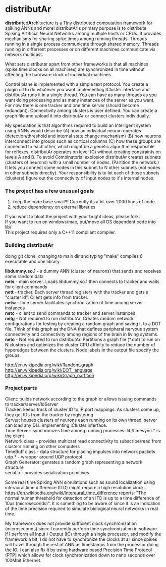 # distributAr

**distribut**ed**Ar**chitecture is a Tiny distributed computation framework for spiking ANNs and more!
distributAr's primary purpose is to distribute Spiking Artificial Neural Networks among multiple hosts or CPUs.  It provides mechanisms for sharing spike times among running threads. Threads running in a single process communicate through shared memory. Threads running in differrent processes or on different machines communicate via network multicast. 

What sets distributar apart from other frameworks is that all machines (spike time clocks on all machines) are synchronized in time without affecting the hardware clock of individual machines.

Control plane is implemented with a simple text protocol.  You create a plugin dll to do whatever you want implementing ICluster interface and distributAr runs it in a single thread.  You can have as many threads as you want doing processing and as many instances of the server as you want. For now there is one tracker and one time server (should become redundant).  Connectivity among clusters is user defined. You can create a graph file and upload it into distributAr or connect clusters individually.

My speculation is that algorithms required to build an Intelligent system using ANNs would describe (A) how an individual neuron operates (detection/threshold and internal state change mechanism) (B) how neurons interconnect into groups such as cortical columns (C) how these groups are connected to each other, which might be a genetic algorithm responsible for reflexes.  distributAr operates on level (C) without creating constraints on levels A and B.  To avoid Combinatorial explosion distributAr creates subnets (clusters of neurons) with a small number of nodes. (Partition the network.)  It lets you connect some nodes in this subnet to N other subnets (not nodes in other subnets directly).  Your responsibility is to let each of those subnets (clusters) figure out the connectivity of input nodes to it's internal nodes.

### The project has a few unusual goals
1) keep the code base small!!! Currently its a bit over 2000 lines of code.
2) reduce dependency on external libraries

If you want to bloat the project with your bright ideas, please fork.  
If you want to run on windows/mac, put/move all OS dependent code into lib/  
This project requires only a C++11 compliant compiler.  

### Building distributAr

doing git clone, changing to main dir and typing "make" compiles 6 executable and one library:

**libdummy.so.1**  - a dummy ANN (cluster of neurons) that sends and receives some random data  
**nets** - main server.  Loads libdummy.so.1  then connects to tracker and waits for client commands  
**nett** - tracker.  Each server thread registers with the tracker and gets a "cluster id". Client gets info from tracker.  
**netw** - time server facilitates synchronization of time among server instances  
**netc** - client to send commands to tracker and server instances  
**netg** - Not required to run distributAr. Creates random network configurations for testing by creating a random graph and saving it to a DOT file.  Think of this graph as the DNA that defines peripheral nervous system connectivity and connectivity among regions of the brain in living systems.  
**neto** - Not required to run distributAr.  Partitions a graph file (*.dot) to run on N clusters and optimizes the cluster CPU affinity to reduce the number of hyperedges between the clusters.  Node labels in the output file specify the groups.  

http://en.wikipedia.org/wiki/Random_graph  
http://en.wikipedia.org/wiki/DOT_language  
http://en.wikipedia.org/wiki/Graph_partition  

### Project parts
Client: builds network according to the graph or allows issuing commands to tracker/server/IoServer  
Tracker: keeps track of cluster ID to IP:port mappings.  As clusters come up, they get IDs from the tracker by registering.  
Server: houses clusters of neurons each running on its own thread.  server can load any DLL implementing ICluster interface.  
Time Server: synchronizes time among running processes. lib/timesync.* is the client  
Network class - provides multicast read connectivity to subscribe/read from clusters running on other computers  
TimeBuff class - data structure for placing impulses into network packets  
udp.*    - wrapper around UDP protocol  
Graph Generator: genrates a random graph representing a network structure  
serial.h - provides serialization primitives  

Some real time Spiking ANN simulations such as sound localization using interaural time difference (ITD) might require a high resolution clock.   https://en.wikipedia.org/wiki/Interaural_time_difference   reports: "The normal human threshold for detection of an ITD is up to a time difference of 10μs (microseconds)".  It is something to be aware of since it is an indication of the time precision required to simulate biological neural networks in real time.

My framework does not provide sufficient clock synchronization (microseconds) since I currently perform time synchronization in software.  If I perform all Input / Output (IO) through a single processor, and modify the framework a bit, I do not have to synchronize the clocks at all since spikes will travel through the rest of ANN as timestamps from the processor doing the IO.  I can also fix it by using hardware based Precision Time Protocol (PTP) which allows for clock synchronization down to nano seconds over 100Mbit Ethernet.  

